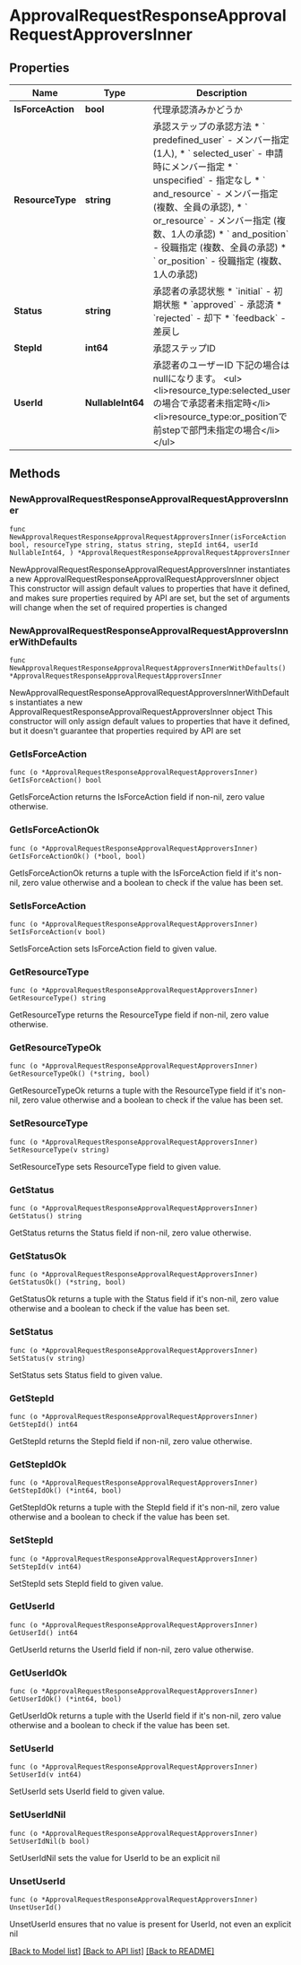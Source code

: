 # ApprovalRequestResponseApprovalRequestApproversInner

## Properties

Name | Type | Description | Notes
------------ | ------------- | ------------- | -------------
**IsForceAction** | **bool** | 代理承認済みかどうか | 
**ResourceType** | **string** | 承認ステップの承認方法 * &#x60; predefined_user&#x60; - メンバー指定 (1人), * &#x60; selected_user&#x60; - 申請時にメンバー指定 * &#x60; unspecified&#x60; - 指定なし * &#x60; and_resource&#x60; - メンバー指定 (複数、全員の承認), * &#x60; or_resource&#x60; - メンバー指定 (複数、1人の承認) * &#x60; and_position&#x60; - 役職指定 (複数、全員の承認) * &#x60; or_position&#x60; - 役職指定 (複数、1人の承認) | 
**Status** | **string** | 承認者の承認状態 * &#x60;initial&#x60; - 初期状態 * &#x60;approved&#x60; - 承認済 * &#x60;rejected&#x60; - 却下 * &#x60;feedback&#x60; - 差戻し | 
**StepId** | **int64** | 承認ステップID | 
**UserId** | **NullableInt64** | 承認者のユーザーID 下記の場合はnullになります。 &lt;ul&gt;   &lt;li&gt;resource_type:selected_userの場合で承認者未指定時&lt;/li&gt;   &lt;li&gt;resource_type:or_positionで前stepで部門未指定の場合&lt;/li&gt; &lt;/ul&gt; | 

## Methods

### NewApprovalRequestResponseApprovalRequestApproversInner

`func NewApprovalRequestResponseApprovalRequestApproversInner(isForceAction bool, resourceType string, status string, stepId int64, userId NullableInt64, ) *ApprovalRequestResponseApprovalRequestApproversInner`

NewApprovalRequestResponseApprovalRequestApproversInner instantiates a new ApprovalRequestResponseApprovalRequestApproversInner object
This constructor will assign default values to properties that have it defined,
and makes sure properties required by API are set, but the set of arguments
will change when the set of required properties is changed

### NewApprovalRequestResponseApprovalRequestApproversInnerWithDefaults

`func NewApprovalRequestResponseApprovalRequestApproversInnerWithDefaults() *ApprovalRequestResponseApprovalRequestApproversInner`

NewApprovalRequestResponseApprovalRequestApproversInnerWithDefaults instantiates a new ApprovalRequestResponseApprovalRequestApproversInner object
This constructor will only assign default values to properties that have it defined,
but it doesn't guarantee that properties required by API are set

### GetIsForceAction

`func (o *ApprovalRequestResponseApprovalRequestApproversInner) GetIsForceAction() bool`

GetIsForceAction returns the IsForceAction field if non-nil, zero value otherwise.

### GetIsForceActionOk

`func (o *ApprovalRequestResponseApprovalRequestApproversInner) GetIsForceActionOk() (*bool, bool)`

GetIsForceActionOk returns a tuple with the IsForceAction field if it's non-nil, zero value otherwise
and a boolean to check if the value has been set.

### SetIsForceAction

`func (o *ApprovalRequestResponseApprovalRequestApproversInner) SetIsForceAction(v bool)`

SetIsForceAction sets IsForceAction field to given value.


### GetResourceType

`func (o *ApprovalRequestResponseApprovalRequestApproversInner) GetResourceType() string`

GetResourceType returns the ResourceType field if non-nil, zero value otherwise.

### GetResourceTypeOk

`func (o *ApprovalRequestResponseApprovalRequestApproversInner) GetResourceTypeOk() (*string, bool)`

GetResourceTypeOk returns a tuple with the ResourceType field if it's non-nil, zero value otherwise
and a boolean to check if the value has been set.

### SetResourceType

`func (o *ApprovalRequestResponseApprovalRequestApproversInner) SetResourceType(v string)`

SetResourceType sets ResourceType field to given value.


### GetStatus

`func (o *ApprovalRequestResponseApprovalRequestApproversInner) GetStatus() string`

GetStatus returns the Status field if non-nil, zero value otherwise.

### GetStatusOk

`func (o *ApprovalRequestResponseApprovalRequestApproversInner) GetStatusOk() (*string, bool)`

GetStatusOk returns a tuple with the Status field if it's non-nil, zero value otherwise
and a boolean to check if the value has been set.

### SetStatus

`func (o *ApprovalRequestResponseApprovalRequestApproversInner) SetStatus(v string)`

SetStatus sets Status field to given value.


### GetStepId

`func (o *ApprovalRequestResponseApprovalRequestApproversInner) GetStepId() int64`

GetStepId returns the StepId field if non-nil, zero value otherwise.

### GetStepIdOk

`func (o *ApprovalRequestResponseApprovalRequestApproversInner) GetStepIdOk() (*int64, bool)`

GetStepIdOk returns a tuple with the StepId field if it's non-nil, zero value otherwise
and a boolean to check if the value has been set.

### SetStepId

`func (o *ApprovalRequestResponseApprovalRequestApproversInner) SetStepId(v int64)`

SetStepId sets StepId field to given value.


### GetUserId

`func (o *ApprovalRequestResponseApprovalRequestApproversInner) GetUserId() int64`

GetUserId returns the UserId field if non-nil, zero value otherwise.

### GetUserIdOk

`func (o *ApprovalRequestResponseApprovalRequestApproversInner) GetUserIdOk() (*int64, bool)`

GetUserIdOk returns a tuple with the UserId field if it's non-nil, zero value otherwise
and a boolean to check if the value has been set.

### SetUserId

`func (o *ApprovalRequestResponseApprovalRequestApproversInner) SetUserId(v int64)`

SetUserId sets UserId field to given value.


### SetUserIdNil

`func (o *ApprovalRequestResponseApprovalRequestApproversInner) SetUserIdNil(b bool)`

 SetUserIdNil sets the value for UserId to be an explicit nil

### UnsetUserId
`func (o *ApprovalRequestResponseApprovalRequestApproversInner) UnsetUserId()`

UnsetUserId ensures that no value is present for UserId, not even an explicit nil

[[Back to Model list]](../README.md#documentation-for-models) [[Back to API list]](../README.md#documentation-for-api-endpoints) [[Back to README]](../README.md)


